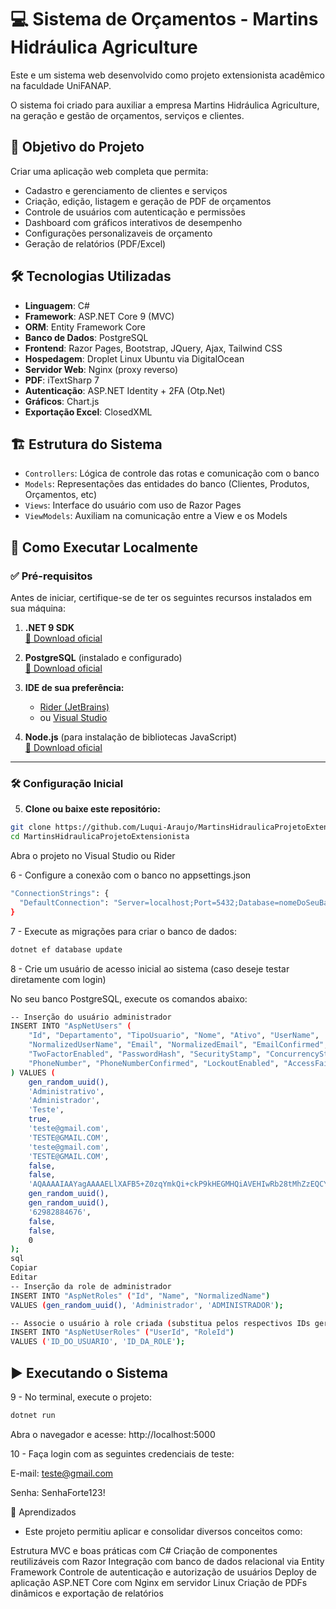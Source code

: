 # 💻 Sistema de Orçamentos - Martins Hidráulica Agriculture

Este e um sistema web desenvolvido como projeto extensionista acadêmico na faculdade UniFANAP. 

O sistema foi criado para auxiliar a empresa Martins Hidráulica Agriculture, na geração e gestão de orçamentos, serviços e clientes.

## 🎯 Objetivo do Projeto

Criar uma aplicação web completa que permita:

- Cadastro e gerenciamento de clientes e serviços
- Criação, edição, listagem e geração de PDF de orçamentos
- Controle de usuários com autenticação e permissões
- Dashboard com gráficos interativos de desempenho
- Configurações personalizaveis de orçamento
- Geração de relatórios (PDF/Excel)

## 🛠️ Tecnologias Utilizadas

- **Linguagem**: C#
- **Framework**: ASP.NET Core 9 (MVC)
- **ORM**: Entity Framework Core
- **Banco de Dados**: PostgreSQL
- **Frontend**: Razor Pages, Bootstrap, JQuery, Ajax, Tailwind CSS
- **Hospedagem**: Droplet Linux Ubuntu via DigitalOcean
- **Servidor Web**: Nginx (proxy reverso)
- **PDF**: iTextSharp 7
- **Autenticação**: ASP.NET Identity + 2FA (Otp.Net)
- **Gráficos**: Chart.js
- **Exportação Excel**: ClosedXML

## 🏗️ Estrutura do Sistema

- `Controllers`: Lógica de controle das rotas e comunicação com o banco
- `Models`: Representações das entidades do banco (Clientes, Produtos, Orçamentos, etc)
- `Views`: Interface do usuário com uso de Razor Pages
- `ViewModels`: Auxiliam na comunicação entre a View e os Models

## 🚀 Como Executar Localmente

### ✅ Pré-requisitos

Antes de iniciar, certifique-se de ter os seguintes recursos instalados em sua máquina:

1. **.NET 9 SDK**  
   [🔗 Download oficial](https://dotnet.microsoft.com/download)

2. **PostgreSQL** (instalado e configurado)  
   [🔗 Download oficial](https://www.postgresql.org/download/)

3. **IDE de sua preferência:**  
   - [Rider (JetBrains)](https://www.jetbrains.com/rider/)  
   - ou [Visual Studio](https://visualstudio.microsoft.com/)

4. **Node.js** (para instalação de bibliotecas JavaScript)  
   [🔗 Download oficial](https://nodejs.org/)

---

### 🛠️ Configuração Inicial

5. **Clone ou baixe este repositório:**

```bash
git clone https://github.com/Luqui-Araujo/MartinsHidraulicaProjetoExtensionista.git
cd MartinsHidraulicaProjetoExtensionista
```

Abra o projeto no Visual Studio ou Rider

6 - Configure a conexão com o banco no appsettings.json

```bash
"ConnectionStrings": {
  "DefaultConnection": "Server=localhost;Port=5432;Database=nomeDoSeuBanco;User Id=usuario;Password=suaSenha;"
}
```

7 - Execute as migrações para criar o banco de dados:

```bash
dotnet ef database update
```

8 - Crie um usuário de acesso inicial ao sistema (caso deseje testar diretamente com login)

No seu banco PostgreSQL, execute os comandos abaixo:

```bash
-- Inserção do usuário administrador
INSERT INTO "AspNetUsers" (
    "Id", "Departamento", "TipoUsuario", "Nome", "Ativo", "UserName", 
    "NormalizedUserName", "Email", "NormalizedEmail", "EmailConfirmed",
    "TwoFactorEnabled", "PasswordHash", "SecurityStamp", "ConcurrencyStamp", 
    "PhoneNumber", "PhoneNumberConfirmed", "LockoutEnabled", "AccessFailedCount"
) VALUES (
    gen_random_uuid(),
    'Administrativo',
    'Administrador',
    'Teste',
    true,
    'teste@gmail.com',
    'TESTE@GMAIL.COM',
    'teste@gmail.com',
    'TESTE@GMAIL.COM',
    false,
    false,
    'AQAAAAIAAYagAAAAELlXAFB5+Z0zqYmkQi+ckP9kHEGMHQiAVEHIwRb28tMhZzEQCY22QAYYSdUqHcc5+A==',
    gen_random_uuid(),
    gen_random_uuid(),
    '62982884676',
    false,
    false,
    0
);
sql
Copiar
Editar
-- Inserção da role de administrador
INSERT INTO "AspNetRoles" ("Id", "Name", "NormalizedName") 
VALUES (gen_random_uuid(), 'Administrador', 'ADMINISTRADOR');

-- Associe o usuário à role criada (substitua pelos respectivos IDs gerados)
INSERT INTO "AspNetUserRoles" ("UserId", "RoleId") 
VALUES ('ID_DO_USUARIO', 'ID_DA_ROLE');
```

## ▶️ Executando o Sistema

9 - No terminal, execute o projeto:

```bash
dotnet run
```

Abra o navegador e acesse:
http://localhost:5000

10 - Faça login com as seguintes credenciais de teste:

E-mail: teste@gmail.com

Senha: SenhaForte123!

🧠 Aprendizados

- Este projeto permitiu aplicar e consolidar diversos conceitos como:
  
Estrutura MVC e boas práticas com C#
Criação de componentes reutilizáveis com Razor
Integração com banco de dados relacional via Entity Framework
Controle de autenticação e autorização de usuários
Deploy de aplicação ASP.NET Core com Nginx em servidor Linux
Criação de PDFs dinâmicos e exportação de relatórios

